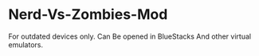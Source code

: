 # Nerd-Vs-Zombies-Mod
For outdated devices only. Can Be opened in BlueStacks And other virtual emulators.
